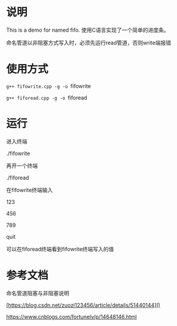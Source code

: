 # 说明

This is a demo for named fifo. 使用C语言实现了一个简单的进度条。

命名管道以非阻塞方式写入时，必须先运行read管道，否则write端报错

# 使用方式

`g++ fifowrite.cpp -g -o `fifowrite

`g++ fiforead.cpp -g -o `fiforead

# 运行

进入终端

./fifowrite

再开一个终端

./fiforead

在fifowrite终端输入

123

456

789

quit

可以在fiforead终端看到fifowrite终端写入的值

# 参考文档

命名管道阻塞与非阻塞说明

[https://blog.csdn.net/zuozi123456/article/details/51440144]()

https://www.cnblogs.com/fortunely/p/14648146.html

